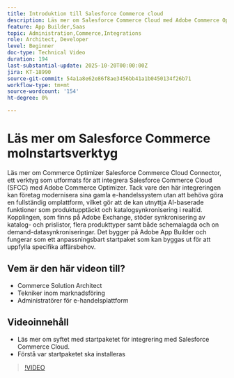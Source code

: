 ```yaml
---
title: Introduktion till Salesforce Commerce cloud
description: Läs mer om Salesforce Commerce Cloud med Adobe Commerce Optimizer Using the SFC Connector.
feature: App Builder,Saas
topic: Administration,Commerce,Integrations
role: Architect, Developer
level: Beginner
doc-type: Technical Video
duration: 194
last-substantial-update: 2025-10-20T00:00:00Z
jira: KT-18990
source-git-commit: 54a1a8e62e86f8ae3456bb41a1b0450134f26b71
workflow-type: tm+mt
source-wordcount: '154'
ht-degree: 0%

---
```



# Läs mer om Salesforce Commerce molnstartsverktyg

Läs mer om Commerce Optimizer Salesforce Commerce Cloud Connector, ett verktyg som utformats för att integrera Salesforce Commerce Cloud (SFCC) med Adobe Commerce Optimizer. Tack vare den här integreringen kan företag modernisera sina gamla e-handelssystem utan att behöva göra en fullständig omplattform, vilket gör att de kan utnyttja AI-baserade funktioner som produktupptäckt och katalogsynkronisering i realtid. Kopplingen, som finns på Adobe Exchange, stöder synkronisering av katalog- och prislistor, flera produkttyper samt både schemalagda och on demand-datasynkroniseringar. Det bygger på Adobe App Builder och fungerar som ett anpassningsbart startpaket som kan byggas ut för att uppfylla specifika affärsbehov.

## Vem är den här videon till?

* Commerce Solution Architect
* Tekniker inom marknadsföring
* Administratörer för e-handelsplattform

## Videoinnehåll

* Läs mer om syftet med startpaketet för integrering med Salesforce Commerce Cloud.
* Förstå var startpaketet ska installeras

>[!VIDEO](https://video.tv.adobe.com/v/3476017?captions=swe&learn=on)
